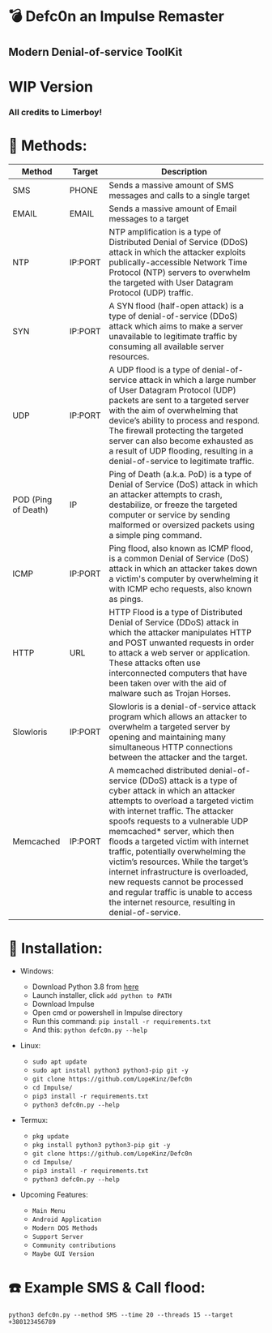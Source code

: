 # :bomb: Defc0n an Impulse Remaster
## Modern Denial-of-service ToolKit
# WIP Version

### All credits to Limerboy!


# :satellite: Methods:
| Method               |   Target   | Description |
| ---------------------| -----------|-------------|
| SMS                  | PHONE     | Sends a massive amount of SMS messages and calls to a single target |
| EMAIL                | EMAIL     | Sends a massive amount of Email messages to a target |
| NTP                  | IP:PORT    | NTP amplification is a type of Distributed Denial of Service (DDoS) attack in which the attacker exploits publically-accessible Network Time Protocol (NTP) servers to overwhelm the targeted with User Datagram Protocol (UDP) traffic. |
| SYN                  | IP:PORT    | A SYN flood (half-open attack) is a type of denial-of-service (DDoS) attack which aims to make a server unavailable to legitimate traffic by consuming all available server resources. |
| UDP                  | IP:PORT    | A UDP flood is a type of denial-of-service attack in which a large number of User Datagram Protocol (UDP) packets are sent to a targeted server with the aim of overwhelming that device’s ability to process and respond. The firewall protecting the targeted server can also become exhausted as a result of UDP flooding, resulting in a denial-of-service to legitimate traffic. |
| POD (Ping of Death)  | IP         | Ping of Death (a.k.a. PoD) is a type of Denial of Service (DoS) attack in which an attacker attempts to crash, destabilize, or freeze the targeted computer or service by sending malformed or oversized packets using a simple ping command. |
| ICMP                 | IP:PORT    | Ping flood, also known as ICMP flood, is a common Denial of Service (DoS) attack in which an attacker takes down a victim's computer by overwhelming it with ICMP echo requests, also known as pings. |
| HTTP                 | URL        | HTTP Flood is a type of Distributed Denial of Service (DDoS) attack in which the attacker manipulates HTTP and POST unwanted requests in order to attack a web server or application. These attacks often use interconnected computers that have been taken over with the aid of malware such as Trojan Horses. |
| Slowloris            | IP:PORT    | Slowloris is a denial-of-service attack program which allows an attacker to overwhelm a targeted server by opening and maintaining many simultaneous HTTP connections between the attacker and the target. |
| Memcached            | IP:PORT    | A memcached distributed denial-of-service (DDoS) attack is a type of cyber attack in which an attacker attempts to overload a targeted victim with internet traffic. The attacker spoofs requests to a vulnerable UDP memcached* server, which then floods a targeted victim with internet traffic, potentially overwhelming the victim’s resources. While the target’s internet infrastructure is overloaded, new requests cannot be processed and regular traffic is unable to access the internet resource, resulting in denial-of-service. |

# :gift: Installation:
* Windows:
  * Download Python 3.8 from [here](https://www.python.org/downloads/release/python-38)
  * Launch installer, click `add python to PATH`
  * Download Impulse
  * Open cmd or powershell in Impulse directory
  * Run this command: `pip install -r requirements.txt`
  * And this: `python defc0n.py --help`

* Linux:
  * `sudo apt update`
  * `sudo apt install python3 python3-pip git -y`
  * `git clone https://github.com/LopeKinz/Defc0n`
  * `cd Impulse/`
  * `pip3 install -r requirements.txt`
  * `python3 defc0n.py --help`

* Termux:
  * `pkg update`
  * `pkg install python3 python3-pip git -y`
  * `git clone https://github.com/LopeKinz/Defc0n`
  * `cd Impulse/`
  * `pip3 install -r requirements.txt`
  * `python3 defc0n.py --help`


* Upcoming Features:
  * `Main Menu`
  * `Android Application`
  * `Modern DOS Methods`
  * `Support Server`
  * `Community contributions`
  * `Maybe GUI Version`

# :phone: Example SMS & Call flood:
```python3 defc0n.py --method SMS --time 20 --threads 15 --target +380123456789```


 

